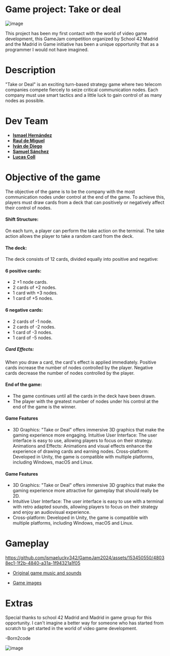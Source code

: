 # Game project: Take or deal
![image](https://github.com/ismaelucky342/GameJam2024/assets/153450550/96637145-13d1-47aa-8ba0-a1ddb2ba111d)

This project has been my first contact with the world of video game development, this GameJam competition organized by School 42 Madrid and the Madrid in Game initiative has been a unique opportunity that as a programmer I would not have imagined.

# Description
"Take or Deal" is an exciting turn-based strategy game where two telecom companies compete fiercely to seize critical communication nodes. Each company must use smart tactics and a little luck to gain control of as many nodes as possible.

# Dev Team 
- [**Ismael Hernández**](https://github.com/ismaelucky342)
- [**Raul de Miguel**](https://github.com/Radfer10)
- [**Iván de Diego**](https://github.com/HormiDev)
- [**Samuel Sánchez**](https://github.com/Tagamydev)
- [**Lucas Coll**](https://github.com/Lucaa-s)

# Objective of the game
The objective of the game is to be the company with the most communication nodes under control at the end of the game. To achieve this, players must draw cards from a deck that can positively or negatively affect their control of nodes.

#### Shift Structure:

On each turn, a player can perform the take action on the terminal.
The take action allows the player to take a random card from the deck.

#### The deck:
The deck consists of 12 cards, divided equally into positive and negative:

#### 6 positive cards:
- 2 +1 node cards.
- 2 cards of +2 nodes.
- 1 card with +3 nodes.
- 1 card of +5 nodes.
#### 6 negative cards:
- 2 cards of -1 node.
- 2 cards of -2 nodes.
- 1 card of -3 nodes.
- 1 card of -5 nodes.

##### Card Effects:

When you draw a card, the card's effect is applied immediately.
Positive cards increase the number of nodes controlled by the player.
Negative cards decrease the number of nodes controlled by the player.

#### End of the game:

- The game continues until all the cards in the deck have been drawn.
- The player with the greatest number of nodes under his control at the end of the game is the winner.

#### Game Features
- 3D Graphics: "Take or Deal" offers immersive 3D graphics that make the gaming experience more engaging.
Intuitive User Interface: The user interface is easy to use, allowing players to focus on their strategy.
Animations and Effects: Animations and visual effects enhance the experience of drawing cards and earning nodes.
Cross-platform: Developed in Unity, the game is compatible with multiple platforms, including Windows, macOS and Linux.

#### Game Features
- 3D Graphics: "Take or Deal" offers immersive 3D graphics that make the gaming experience more attractive for gameplay that should really be 2D.
- Intuitive User Interface: The user interface is easy to use with a terminal with retro adapted sounds, allowing players to focus on their strategy and enjoy an audiovisual experience.
- Cross-platform: Developed in Unity, the game is compatible with multiple platforms, including Windows, macOS and Linux.

# Gameplay
https://github.com/ismaelucky342/GameJam2024/assets/153450550/48038ec1-1f2b-4840-a31a-1f94321a1f05

- [Original game music and sounds](https://github.com/ismaelucky342/GameJam2024/tree/main/Original%20game%20music%20and%20sounds)

- [Game images](https://github.com/ismaelucky342/GameJam2024/tree/main/Game%20images)


# Extras 
Special thanks to school 42 Madrid and Madrid in game group for this opportunity. I can't imagine a better way for someone who has started from scratch to get started in the world of video game development.

-Born2code

![image](https://github.com/ismaelucky342/GameJam2024/assets/153450550/fa7b6e94-b568-4f0b-b699-61b750df2811)

